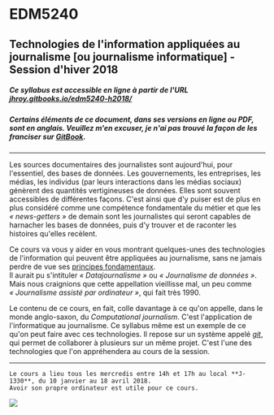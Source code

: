 # EDM5240
## Technologies de l'information appliquées au journalisme [ou journalisme informatique] - Session d'hiver 2018

##### Ce syllabus est accessible en ligne à partir de l'URL [jhroy.gitbooks.io/edm5240-h2018/](https://jhroy.gitbooks.io/edm5240-h2018/)
##### Certains éléments de ce document, dans ses versions en ligne ou PDF, sont en anglais. Veuillez m'en excuser, je n'ai pas trouvé la façon de les franciser sur [GitBook](https://www.gitbook.com).

-----

Les sources documentaires des journalistes sont aujourd'hui, pour l'essentiel, des bases de données. Les gouvernements, les entreprises, les médias, les individus (par leurs interactions dans les médias sociaux) génèrent des quantités vertigineuses de données. Elles sont souvent accessibles de différentes façons. C'est ainsi que d'y puiser est de plus en plus considéré comme une compétence fondamentale du métier et que les *«&nbsp;news-getters&nbsp;»* de demain sont les journalistes qui seront capables de harnacher les bases de données, puis d'y trouver et de raconter les histoires qu'elles recèlent.

Ce cours va vous y aider en vous montrant quelques-unes des technologies de l'information qui peuvent être appliquées au journalisme, sans ne jamais perdre de vue ses [principes fondamentaux](http://www.gallimard.fr/Catalogue/GALLIMARD/Folio/Folio-actuel/Principes-du-journalisme).<br>
Il aurait pu s'intituler _«&nbsp;Datajournalisme&nbsp;»_ ou _«&nbsp;Journalisme de données&nbsp;»_. Mais nous craignions que cette appellation vieillisse mal, un peu comme _«&nbsp;Journalisme assisté par ordinateur&nbsp;»_, qui fait très 1990.

Le contenu de ce cours, en fait, colle davantage à ce qu'on appelle, dans le monde anglo-saxon, du *Computational journalism*. C'est l'application de l'informatique au journalisme. Ce syllabus même est un exemple de ce qu'on peut faire avec ces technologies. Il repose sur un système appelé [*git*](https://fr.wikipedia.org/wiki/Git), qui permet de collaborer à plusieurs sur un même projet. C'est l'une des technologies que l'on appréhendera au cours de la session.

-----

```Le cours a lieu tous les mercredis entre 14h et 17h au local **J-1330**, du 10 janvier au 18 avril 2018.```
<br>```Avoir son propre ordinateur est utile pour ce cours.```

![](/assets/LogoUQAM.png)
